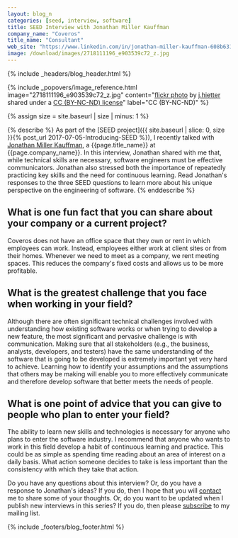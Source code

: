 ```yaml
---
layout: blog_n
categories: [seed, interview, software]
title: SEED Interview with Jonathan Miller Kauffman
company_name: "Coveros"
title_name: "Consultant"
web_site: "https://www.linkedin.com/in/jonathan-miller-kauffman-608b6318/"
image: /download/images/2718111196_e903539c72_z.jpg
---
```


{% include _headers/blog_header.html %}

<!-- Include header image -->
{% include _popovers/image_reference.html image="2718111196_e903539c72_z.jpg" content="<a title='Munich Subway Tunnel' href='https://flickr.com/photos/jhietter/2718111196'>flickr photo</a> by <a href='https://flickr.com/people/jhietter'>j.hietter</a> shared under a <a href='https://creativecommons.org/licenses/by-nc-nd/2.0/'>CC (BY-NC-ND) license</a>" label="CC (BY-NC-ND)" %}

{% assign size = site.baseurl | size | minus: 1 %}

{% describe %}
As part of the [SEED project]({{ site.baseurl | slice: 0, size }}{% post_url
2017-07-05-Introducing-SEED %}), I recently talked with [Jonathan Miller
Kauffman]({{page.web_site}}), a {{page.title_name}} at {{page.company_name}}.
In this interview, Jonathan shared with me that, while technical skills are
necessary, software engineers must be effective communicators. Jonathan also
stressed both the importance of repeatedly practicing key skills and the need for
continuous learning. Read Jonathan's responses to the three SEED questions to
learn more about his unique perspective on the engineering of software.
{% enddescribe %}

## What is one fun fact that you can share about your company or a current project?

Coveros does not have an office space that they own or rent in which employees
can work. Instead, employees either work at client sites or from their homes.
Whenever we need to meet as a company, we rent meeting spaces. This reduces
the company's fixed costs and allows us to be more profitable.

## What is the greatest challenge that you face when working in your field?

Although there are often significant technical challenges involved with
understanding how existing software works or when trying to develop a new
feature, the most significant and pervasive challenge is with communication.
Making sure that all stakeholders (e.g., the business, analysts, developers,
and testers) have the same understanding of the software that is going to be
developed is extremely important yet very hard to achieve. Learning how to
identify your assumptions and the assumptions that others may be making will
enable you to more effectively communicate and therefore develop software that
better meets the needs of people.

## What is one point of advice that you can give to people who plan to enter your field?

The ability to learn new skills and technologies is necessary for anyone who
plans to enter the software industry. I recommend that anyone who wants to
work in this field develop a habit of continuous learning and practice. This
could be as simple as spending time reading about an area of interest on a
daily basis. What action someone decides to take is less important than the
consistency with which they take that action.

Do you have any questions about this interview? Or, do you have a response to
Jonathan's ideas? If you do, then I hope that you will
[contact]({{site.baseurl}}contact/) me to share some of your thoughts. Or, do
you want to be updated when I publish new interviews in this series? If you do,
then please [subscribe]({{site.baseurl}}support/) to my mailing list.

{% include _footers/blog_footer.html %}
